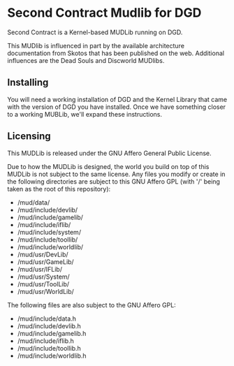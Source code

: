 Second Contract Mudlib for DGD
==============================

Second Contract is a Kernel-based MUDLib running on DGD.

This MUDlib is influenced in part by the available architecture 
documentation from Skotos that has been published on the web. Additional
influences are the Dead Souls and Discworld MUDlibs.

Installing
----------

You will need a working installation of DGD and the Kernel Library that
came with the version of DGD you have installed. Once we have something
closer to a working MUBLib, we'll expand these instructions.

Licensing
---------

This MUDLib is released under the GNU Affero General Public License.

Due to how the MUDLib is designed, the world you build on top of this
MUDLib is not subject to the same license. Any files you modify or create
in the following directories are subject to this GNU Affero GPL (with '/'
being taken as the root of this repository):

* /mud/data/
* /mud/include/devlib/
* /mud/include/gamelib/
* /mud/include/iflib/
* /mud/include/system/
* /mud/include/toollib/
* /mud/include/worldlib/
* /mud/usr/DevLib/
* /mud/usr/GameLib/
* /mud/usr/IFLib/
* /mud/usr/System/
* /mud/usr/ToolLib/
* /mud/usr/WorldLib/

The following files are also subject to the GNU Affero GPL:

* /mud/include/data.h
* /mud/include/devlib.h
* /mud/include/gamelib.h
* /mud/include/iflib.h
* /mud/include/toollib.h
* /mud/include/worldlib.h
